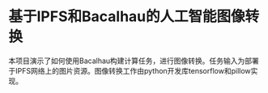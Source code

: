 # 基于IPFS和Bacalhau的人工智能图像转换

本项目演示了如何使用Bacalhau构建计算任务，进行图像转换。任务输入为部署于IPFS网络上的图片资源。图像转换工作由python开发库tensorflow和pillow实现。
